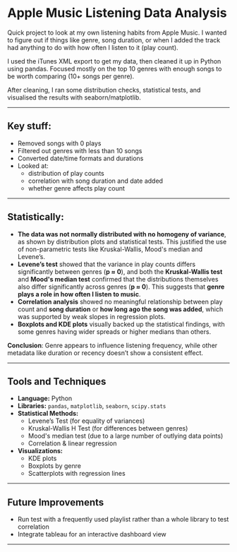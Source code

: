 # Apple Music Listening Data Analysis

Quick project to look at my own listening habits from Apple Music. I wanted to figure out if things like genre, song duration, or when I added the track had anything to do with how often I listen to it (play count).

I used the iTunes XML export to get my data, then cleaned it up in Python using pandas. Focused mostly on the top 10 genres with enough songs to be worth comparing (10+ songs per genre).

After cleaning, I ran some distribution checks, statistical tests, and visualised the results with seaborn/matplotlib.

---

## Key stuff:

- Removed songs with 0 plays
- Filtered out genres with less than 10 songs
- Converted date/time formats and durations
- Looked at:
  - distribution of play counts
  - correlation with song duration and date added
  - whether genre affects play count

---

## Statistically:  
- **The data was not normally distributed with no homogeny of variance**, as shown by distribution plots and statistical tests. This justified the use of non-parametric tests like Kruskal-Wallis, Mood's median and Levene’s.
- **Levene’s test** showed that the variance in play counts differs significantly between genres (**p ≈ 0**), and both the **Kruskal-Wallis test** and **Mood's median test** confirmed that the distributions themselves also differ significantly across genres (**p ≈ 0**). This suggests that **genre plays a role in how often I listen to music**.
- **Correlation analysis** showed no meaningful relationship between play count and **song duration** or **how long ago the song was added**, which was supported by weak slopes in regression plots.
- **Boxplots and KDE plots** visually backed up the statistical findings, with some genres having wider spreads or higher medians than others.

**Conclusion**: Genre appears to influence listening frequency, while other metadata like duration or recency doesn’t show a consistent effect.

---

## Tools and Techniques

- **Language:** Python 
- **Libraries:** `pandas`, `matplotlib`, `seaborn`, `scipy.stats`
- **Statistical Methods:**
  - Levene’s Test (for equality of variances)
  - Kruskal-Wallis H Test (for differences between genres)
  - Mood's median test (due to a large number of outlying data points)
  - Correlation & linear regression
- **Visualizations:**
  - KDE plots
  - Boxplots by genre
  - Scatterplots with regression lines

---

## Future Improvements

- Run test with a frequently used playlist rather than a whole library to test correlation
- Integrate tableau for an interactive dashboard view

---
